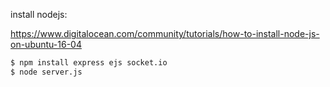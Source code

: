 install nodejs:

https://www.digitalocean.com/community/tutorials/how-to-install-node-js-on-ubuntu-16-04

```bash
$ npm install express ejs socket.io
$ node server.js
```
